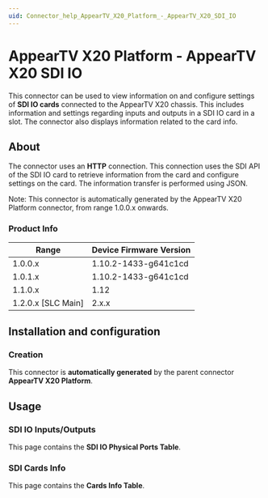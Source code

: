 ```yaml
---
uid: Connector_help_AppearTV_X20_Platform_-_AppearTV_X20_SDI_IO
---
```


# AppearTV X20 Platform - AppearTV X20 SDI IO

This connector can be used to view information on and configure settings of **SDI IO cards** connected to the AppearTV X20 chassis. This includes information and settings regarding inputs and outputs in a SDI IO card in a slot. The connector also displays information related to the card info.

## About

The connector uses an **HTTP** connection. This connection uses the SDI API of the SDI IO card to retrieve information from the card and configure settings on the card. The information transfer is performed using JSON.

Note: This connector is automatically generated by the AppearTV X20 Platform connector, from range 1.0.0.x onwards.

### Product Info

| **Range**     | **Device Firmware Version** |
|----------------------|-----------------------------|
| 1.0.0.x              | 1.10.2-1433-g641c1cd        |
| 1.0.1.x              | 1.10.2-1433-g641c1cd        |
| 1.1.0.x              | 1.12                        |
| 1.2.0.x [SLC Main]   | 2.x.x                       |

## Installation and configuration

### Creation

This connector is **automatically generated** by the parent connector **AppearTV X20 Platform**.

## Usage

### SDI IO Inputs/Outputs

This page contains the **SDI IO Physical Ports Table**.

### SDI Cards Info

This page contains the **Cards Info Table**.
